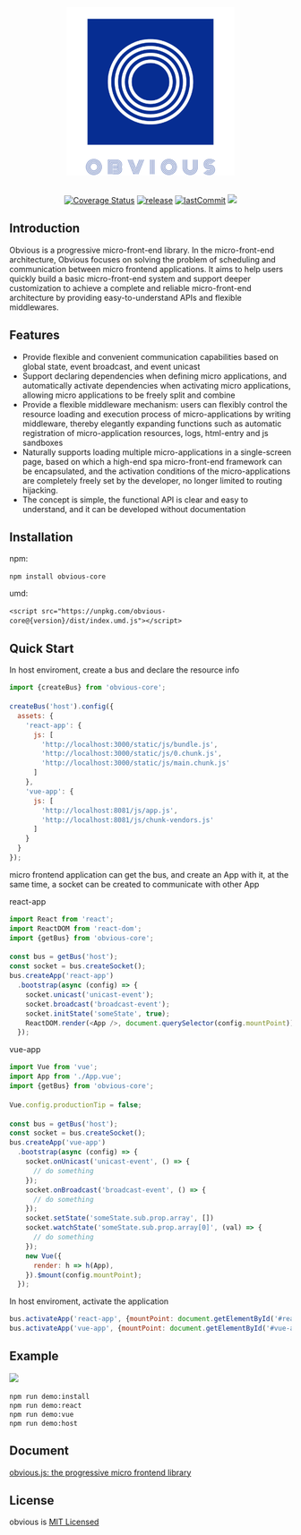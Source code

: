 <div align="center">
  <img width=300 height=300 src="docs/_media/logo_transparent.svg" />
  <br><br>

  [![Coverage Status](https://coveralls.io/repos/github/ObviousJs/obvious-core/badge.svg?branch=master)](https://coveralls.io/github/ObviousJs/obvious-core?branch=master) [![release](https://img.shields.io/github/release/ObviousJs/obvious-core.svg)](https://github.com/ObviousJs/obvious-core/releases) [![lastCommit](https://img.shields.io/github/last-commit/ObviousJs/obvious-core)](https://github.com/ObviousJs/obvious-core/commits/master) [![](https://img.shields.io/badge/document-%E7%AE%80%E4%BD%93%E4%B8%AD%E6%96%87-brightgreen)](https://github.com/ObviousJs/obvious-core/blob/master/README.zh.md)
</div>

## Introduction
Obvious is a progressive micro-front-end library. In the micro-front-end architecture, Obvious focuses on solving the  problem of scheduling and communication between micro frontend applications. It aims to help users quickly build a basic micro-front-end system and support deeper customization to achieve a complete and reliable micro-front-end architecture by providing easy-to-understand APIs and flexible middlewares.

## Features
- Provide flexible and convenient communication capabilities based on global state, event broadcast, and event unicast
- Support declaring dependencies when defining micro applications, and automatically activate dependencies when activating micro applications, allowing micro applications to be freely split and combine
- Provide a flexible middleware mechanism: users can flexibly control the resource loading and execution process of micro-applications by writing middleware, thereby elegantly expanding functions such as automatic registration of micro-application resources, logs, html-entry and js sandboxes
- Naturally supports loading multiple micro-applications in a single-screen page, based on which a high-end spa micro-front-end framework can be encapsulated, and the activation conditions of the micro-applications are completely freely set by the developer, no longer limited to routing hijacking.
- The concept is simple, the functional API is clear and easy to understand, and it can be developed without documentation

## Installation
npm: 

`npm install obvious-core`

umd:

`<script src="https://unpkg.com/obvious-core@{version}/dist/index.umd.js"></script>`

## Quick Start

In host enviroment, create a bus and declare the resource info
```js
import {createBus} from 'obvious-core';

createBus('host').config({
  assets: {
    'react-app': {
      js: [
        'http://localhost:3000/static/js/bundle.js',
        'http://localhost:3000/static/js/0.chunk.js',
        'http://localhost:3000/static/js/main.chunk.js'
      ]
    },
    'vue-app': {
      js: [
        'http://localhost:8081/js/app.js',
        'http://localhost:8081/js/chunk-vendors.js'
      ]
    }
  }
});
```

micro frontend application can get the bus, and create an App with it, at the same time, a socket can be created to communicate with other App

react-app
```js
import React from 'react';
import ReactDOM from 'react-dom';
import {getBus} from 'obvious-core';

const bus = getBus('host');
const socket = bus.createSocket();
bus.createApp('react-app')
  .bootstrap(async (config) => {
    socket.unicast('unicast-event');
    socket.broadcast('broadcast-event');
    socket.initState('someState', true);
    ReactDOM.render(<App />, document.querySelector(config.mountPoint));
  });
```  

vue-app
```js
import Vue from 'vue';
import App from './App.vue';
import {getBus} from 'obvious-core';

Vue.config.productionTip = false;

const bus = getBus('host');
const socket = bus.createSocket();
bus.createApp('vue-app')
  .bootstrap(async (config) => {
    socket.onUnicast('unicast-event', () => {
      // do something
    });
    socket.onBroadcast('broadcast-event', () => {
      // do something
    });
    socket.setState('someState.sub.prop.array', [])
    socket.watchState('someState.sub.prop.array[0]', (val) => {
      // do something
    });
    new Vue({
      render: h => h(App),
    }).$mount(config.mountPoint);
  });
```

In host enviroment, activate the application
```js
bus.activateApp('react-app', {mountPoint: document.getElementById('#react-app')});
bus.activateApp('vue-app', {mountPoint: document.getElementById('#vue-app')});
```

## Example
![](docs/_media/tutorial-target.gif)

```
npm run demo:install
npm run demo:react
npm run demo:vue
npm run demo:host
```

## Document

[obvious.js: the progressive micro frontend library](https://obviousjs.github.io/obvious-core/#/en/)

## License
obvious is [MIT Licensed](https://github.com/ObviousJs/obvious-core/blob/master/LICENSE)
